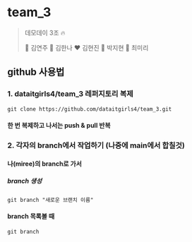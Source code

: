 # team_3

> 데모데이 3조 :fire:
>
> :black_heart: 김연주 :blue_heart: 김한나 :heart: 김현진 :green_heart: 박지현 :purple_heart: 최미리

## github 사용법

### 1. dataitgirls4/team_3 레퍼지토리 복제

`git clone https://github.com/dataitgirls4/team_3.git`

#### 한 번 복제하고 나서는 push & pull 반복



### 2. 각자의 branch에서 작업하기 (나중에 main에서 합칠것)

#### 나(miree)의 branch로 가서 

##### branch 생성

`git branch "새로운 브랜치 이름"`

#### branch 목록볼 때

`git branch`



